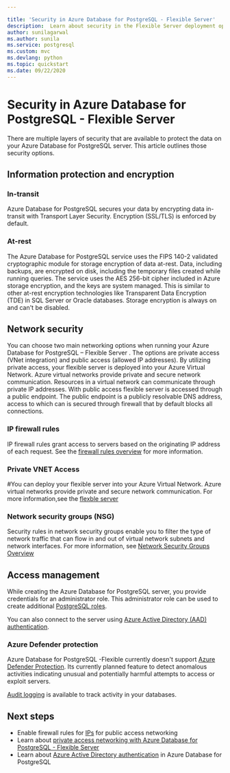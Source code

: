 ```yaml
---

title: 'Security in Azure Database for PostgreSQL - Flexible Server'
description:  Learn about security in the Flexible Server deployment option for Azure Database for PostgreSQL - Flexible Server
author: sunilagarwal 
ms.author: sunila
ms.service: postgresql
ms.custom: mvc
ms.devlang: python
ms.topic: quickstart
ms.date: 09/22/2020
---
```



# Security in Azure Database for PostgreSQL - Flexible Server

There are multiple layers of security that are available to protect the data on your Azure Database for PostgreSQL server. This article outlines those security options.

## Information protection and encryption

### In-transit
 Azure Database for PostgreSQL secures your data by encrypting data in-transit with Transport Layer Security. Encryption (SSL/TLS) is enforced by default.

### At-rest
The Azure Database for PostgreSQL service uses the FIPS 140-2 validated cryptographic module for storage encryption of data at-rest. Data, including backups, are encrypted on disk, including the temporary files created while running queries. The service uses the AES 256-bit cipher included in Azure storage encryption, and the keys are system managed. This is similar to other at-rest encryption technologies like Transparent Data Encryption (TDE) in SQL Server or Oracle databases. Storage encryption is always on and can't be disabled.


## Network security

You can choose two main networking options when running your Azure Database for PostgreSQL – Flexible Server . The options are private access (VNet integration) and public access (allowed IP addresses). By utilizing private access,  your flexible server is deployed into your   Azure Virtual Network. Azure virtual networks provide private and secure network communication. Resources in a virtual network can communicate through private IP addresses.
With public access flexible server is accessed through a public endpoint. The public endpoint is a publicly resolvable DNS address, access to which can is secured through firewall that by default blocks all connections. 



### IP firewall rules
IP firewall rules grant access to servers based on the originating IP address of each request. See the [firewall rules overview](concepts-firewall-rules.md) for more information.


### Private VNET Access
#You can deploy your flexible server into your Azure Virtual Network. Azure virtual networks provide private and secure network communication. For more information,see the [flexble server](concepts-networking.md)

### Network security groups (NSG)
Security rules in network security groups enable you to filter the type of network traffic that can flow in and out of virtual network subnets and network interfaces.  For more information, see [Network Security Groups Overview](https://docs.microsoft.com/azure/virtual-network/network-security-groups-overview)

## Access management

While creating the Azure Database for PostgreSQL server, you provide credentials for an administrator role. This administrator role can be used to create additional [PostgreSQL roles](https://www.postgresql.org/docs/current/user-manag.html).

You can also connect to the server using [Azure Active Directory (AAD) authentication](../concepts-aad-authentication.md).


### Azure Defender protection

 Azure Database for PostgreSQL -Flexible currently doesn't support [Azure Defender Protection](https://docs.microsoft.com/azure/security-center/azure-defender). Its currently planned feature to detect anomalous activities indicating unusual and potentially harmful attempts to access or exploit servers.


[Audit logging](../concepts-audit.md) is available to track activity in your databases. 


## Next steps
  - Enable firewall rules for [IPs](concepts-firewall-rules.md) for public access networking
  - Learn about [private access networking with Azure Database for PostgreSQL - Flexible Server](concepts-networking.md)
  - Learn about [Azure Active Directory authentication](concepts-aad-authentication.md) in Azure Database for PostgreSQL